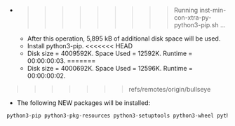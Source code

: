 * >>>>>>>>> Running inst-min-con-xtra-py-python3-pip.sh ...
  * After this operation, 5,895 kB of additional disk space will be used.
  * Install python3-pip.
<<<<<<< HEAD
  * Disk size = 4009592K. Space Used = 12592K. Runtime = 00:00:00:03.
=======
  * Disk size = 4000692K. Space Used = 12596K. Runtime = 00:00:00:02.
>>>>>>> refs/remotes/origin/bullseye
  * The following NEW packages will be installed:
  ```bash
python3-pip python3-pkg-resources python3-setuptools python3-wheel python-pip-whl
  ```
